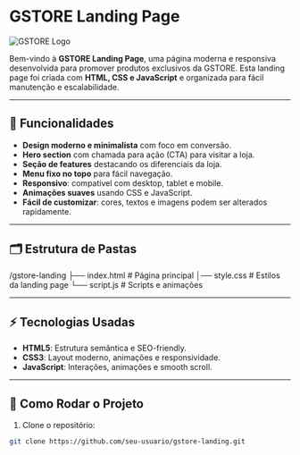 # GSTORE Landing Page

![GSTORE Logo](assets/logo.png)

Bem-vindo à **GSTORE Landing Page**, uma página moderna e responsiva desenvolvida para promover produtos exclusivos da GSTORE. Esta landing page foi criada com **HTML, CSS e JavaScript** e organizada para fácil manutenção e escalabilidade.

---

## 🔹 Funcionalidades

- **Design moderno e minimalista** com foco em conversão.
- **Hero section** com chamada para ação (CTA) para visitar a loja.
- **Seção de features** destacando os diferenciais da loja.
- **Menu fixo no topo** para fácil navegação.
- **Responsivo**: compatível com desktop, tablet e mobile.
- **Animações suaves** usando CSS e JavaScript.
- **Fácil de customizar**: cores, textos e imagens podem ser alterados rapidamente.

---

## 🗂 Estrutura de Pastas

/gstore-landing
├── index.html # Página principal
│── style.css # Estilos da landing page
└── script.js # Scripts e animações


---

## ⚡ Tecnologias Usadas

- **HTML5**: Estrutura semântica e SEO-friendly.
- **CSS3**: Layout moderno, animações e responsividade.
- **JavaScript**: Interações, animações e smooth scroll.

---

## 🚀 Como Rodar o Projeto

1. Clone o repositório:

```bash
git clone https://github.com/seu-usuario/gstore-landing.git
